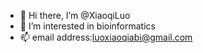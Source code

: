 - 👋 Hi there, I’m @XiaoqiLuo
- 👀 I’m interested in bioinformatics
- 📫 email address:luoxiaoqiabi@gmail.com
<!---
XiaoqiLuo/XiaoqiLuo is a ✨ special ✨ repository because its `README.md` (this file) appears on your GitHub profile.
You can click the Preview link to take a look at your changes.
--->
